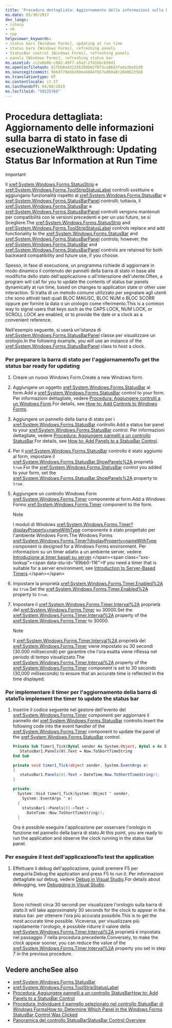 ```yaml
---
title: 'Procedura dettagliata: Aggiornamento delle informazioni sulla barra di stato in fase di esecuzione'
ms.date: 03/30/2017
dev_langs:
- csharp
- vb
- cpp
helpviewer_keywords:
- status bars [Windows Forms], updating at run time
- status bars [Windows Forms], refreshing panels
- StatusBar control [Windows Forms], refreshing panels
- panels [Windows Forms], refreshing status bar
ms.assetid: cc2abb06-c082-49f7-a5a3-2fd1bbcb58d1
ms.openlocfilehash: 61fb68a43132b350b62f073ca8683fada3be52d8
ms.sourcegitcommit: 5b6d778ebb269ee6684fb57ad69a8c28b06235b9
ms.translationtype: HT
ms.contentlocale: it-IT
ms.lasthandoff: 04/08/2019
ms.locfileid: "59225768"
---
```

# <a name="walkthrough-updating-status-bar-information-at-run-time"></a><span data-ttu-id="69bb0-102">Procedura dettagliata: Aggiornamento delle informazioni sulla barra di stato in fase di esecuzione</span><span class="sxs-lookup"><span data-stu-id="69bb0-102">Walkthrough: Updating Status Bar Information at Run Time</span></span>
> [!IMPORTANT]
>  <span data-ttu-id="69bb0-103">Il <xref:System.Windows.Forms.StatusStrip> e <xref:System.Windows.Forms.ToolStripStatusLabel> controlli sostituire e aggiungano funzionalità rispetto al <xref:System.Windows.Forms.StatusBar> e <xref:System.Windows.Forms.StatusBarPanel> controlli; tuttavia, il <xref:System.Windows.Forms.StatusBar> e <xref:System.Windows.Forms.StatusBarPanel> controlli vengono mantenuti per compatibilità con le versioni precedenti e per un uso futuro, se si Scegliere.</span><span class="sxs-lookup"><span data-stu-id="69bb0-103">The <xref:System.Windows.Forms.StatusStrip> and <xref:System.Windows.Forms.ToolStripStatusLabel> controls replace and add functionality to the <xref:System.Windows.Forms.StatusBar> and <xref:System.Windows.Forms.StatusBarPanel> controls; however, the <xref:System.Windows.Forms.StatusBar> and <xref:System.Windows.Forms.StatusBarPanel> controls are retained for both backward compatibility and future use, if you choose.</span></span>  
  
 <span data-ttu-id="69bb0-104">Spesso, in fase di esecuzione, un programma richiede di aggiornare in modo dinamico il contenuto dei pannelli della barra di stato in base alle modifiche dello stato dell'applicazione o all'interazione dell'utente.</span><span class="sxs-lookup"><span data-stu-id="69bb0-104">Often, a program will call for you to update the contents of status bar panels dynamically at run time, based on changes to application state or other user interaction.</span></span> <span data-ttu-id="69bb0-105">Si tratta di un metodo comune utilizzato per segnalare agli utenti che sono attivati tasti quali BLOC MAIUSC, BLOC NUM o BLOC SCORR oppure per fornire la data o un orologio come riferimento.</span><span class="sxs-lookup"><span data-stu-id="69bb0-105">This is a common way to signal users that keys such as the CAPS LOCK, NUM LOCK, or SCROLL LOCK are enabled, or to provide the date or a clock as a convenient reference.</span></span>  
  
 <span data-ttu-id="69bb0-106">Nell'esempio seguente, si userà un'istanza di <xref:System.Windows.Forms.StatusBarPanel> classe per visualizzare un orologio.</span><span class="sxs-lookup"><span data-stu-id="69bb0-106">In the following example, you will use an instance of the <xref:System.Windows.Forms.StatusBarPanel> class to host a clock.</span></span>  
  
### <a name="to-get-the-status-bar-ready-for-updating"></a><span data-ttu-id="69bb0-107">Per preparare la barra di stato per l'aggiornamento</span><span class="sxs-lookup"><span data-stu-id="69bb0-107">To get the status bar ready for updating</span></span>  
  
1.  <span data-ttu-id="69bb0-108">Creare un nuovo Windows Form.</span><span class="sxs-lookup"><span data-stu-id="69bb0-108">Create a new Windows form.</span></span>  
  
2.  <span data-ttu-id="69bb0-109">Aggiungere un oggetto <xref:System.Windows.Forms.StatusBar> al form.</span><span class="sxs-lookup"><span data-stu-id="69bb0-109">Add a <xref:System.Windows.Forms.StatusBar> control to your form.</span></span> <span data-ttu-id="69bb0-110">Per informazioni dettagliate, vedere [Procedura: Aggiungere controlli a un Windows Form](how-to-add-controls-to-windows-forms.md).</span><span class="sxs-lookup"><span data-stu-id="69bb0-110">For details, see [How to: Add Controls to Windows Forms](how-to-add-controls-to-windows-forms.md).</span></span>  
  
3.  <span data-ttu-id="69bb0-111">Aggiungere un pannello della barra di stato per i <xref:System.Windows.Forms.StatusBar> controllo.</span><span class="sxs-lookup"><span data-stu-id="69bb0-111">Add a status bar panel to your <xref:System.Windows.Forms.StatusBar> control.</span></span> <span data-ttu-id="69bb0-112">Per informazioni dettagliate, vedere [Procedura: Aggiungere pannelli a un controllo StatusBar](how-to-add-panels-to-a-statusbar-control.md).</span><span class="sxs-lookup"><span data-stu-id="69bb0-112">For details, see [How to: Add Panels to a StatusBar Control](how-to-add-panels-to-a-statusbar-control.md).</span></span>  
  
4.  <span data-ttu-id="69bb0-113">Per il <xref:System.Windows.Forms.StatusBar> controllo è stato aggiunto al form, impostare il <xref:System.Windows.Forms.StatusBar.ShowPanels%2A> proprietà `true`.</span><span class="sxs-lookup"><span data-stu-id="69bb0-113">For the <xref:System.Windows.Forms.StatusBar> control you added to your form, set the <xref:System.Windows.Forms.StatusBar.ShowPanels%2A> property to `true`.</span></span>  
  
5.  <span data-ttu-id="69bb0-114">Aggiungere un controllo Windows Form <xref:System.Windows.Forms.Timer> componente al form.</span><span class="sxs-lookup"><span data-stu-id="69bb0-114">Add a Windows Forms <xref:System.Windows.Forms.Timer> component to the form.</span></span>  
  
    > [!NOTE]
    >  <span data-ttu-id="69bb0-115">I moduli di Windows <xref:System.Windows.Forms.Timer?displayProperty=nameWithType> componente è stato progettato per l'ambiente Windows Form.</span><span class="sxs-lookup"><span data-stu-id="69bb0-115">The Windows Forms <xref:System.Windows.Forms.Timer?displayProperty=nameWithType> component is designed for a Windows Forms environment.</span></span> <span data-ttu-id="69bb0-116">Per informazioni su un timer adatto a un ambiente server, vedere [Introduzione ai timer basati su server](https://docs.microsoft.com/previous-versions/visualstudio/visual-studio-2008/tb9yt5e6(v=vs.90)).</span><span class="sxs-lookup"><span data-stu-id="69bb0-116">If you need a timer that is suitable for a server environment, see [Introduction to Server-Based Timers](https://docs.microsoft.com/previous-versions/visualstudio/visual-studio-2008/tb9yt5e6(v=vs.90)).</span></span>  
  
6.  <span data-ttu-id="69bb0-117">Impostare la proprietà <xref:System.Windows.Forms.Timer.Enabled%2A> su `true`.</span><span class="sxs-lookup"><span data-stu-id="69bb0-117">Set the <xref:System.Windows.Forms.Timer.Enabled%2A> property to `true`.</span></span>  
  
7.  <span data-ttu-id="69bb0-118">Impostare il <xref:System.Windows.Forms.Timer.Interval%2A> proprietà del <xref:System.Windows.Forms.Timer> su 30000.</span><span class="sxs-lookup"><span data-stu-id="69bb0-118">Set the <xref:System.Windows.Forms.Timer.Interval%2A> property of the <xref:System.Windows.Forms.Timer> to 30000.</span></span>  
  
    > [!NOTE]
    >  <span data-ttu-id="69bb0-119">Il <xref:System.Windows.Forms.Timer.Interval%2A> proprietà del <xref:System.Windows.Forms.Timer> viene impostato su 30 secondi (30.000 millisecondi) per garantire che l'ora esatta viene riflessa nel periodo di tempo visualizzato.</span><span class="sxs-lookup"><span data-stu-id="69bb0-119">The <xref:System.Windows.Forms.Timer.Interval%2A> property of the <xref:System.Windows.Forms.Timer> component is set to 30 seconds (30,000 milliseconds) to ensure that an accurate time is reflected in the time displayed.</span></span>  
  
### <a name="to-implement-the-timer-to-update-the-status-bar"></a><span data-ttu-id="69bb0-120">Per implementare il timer per l'aggiornamento della barra di stato</span><span class="sxs-lookup"><span data-stu-id="69bb0-120">To implement the timer to update the status bar</span></span>  
  
1.  <span data-ttu-id="69bb0-121">Inserire il codice seguente nel gestore dell'evento del <xref:System.Windows.Forms.Timer> componenti per aggiornare il pannello del <xref:System.Windows.Forms.StatusBar> controllo.</span><span class="sxs-lookup"><span data-stu-id="69bb0-121">Insert the following code into the event handler of the <xref:System.Windows.Forms.Timer> component to update the panel of the <xref:System.Windows.Forms.StatusBar> control.</span></span>  
  
    ```vb  
    Private Sub Timer1_Tick(ByVal sender As System.Object, ByVal e As System.EventArgs) Handles Timer1.Tick  
       StatusBar1.Panels(0).Text = Now.ToShortTimeString  
    End Sub  
    ```  
  
    ```csharp  
    private void timer1_Tick(object sender, System.EventArgs e)  
    {  
       statusBar1.Panels[0].Text = DateTime.Now.ToShortTimeString();  
    }  
    ```  
  
    ```cpp  
    private:  
      System::Void timer1_Tick(System::Object ^ sender,  
        System::EventArgs ^ e)  
      {  
        statusBar1->Panels[0]->Text =  
          DateTime::Now.ToShortTimeString();  
      }  
    ```  
  
     <span data-ttu-id="69bb0-122">Ora è possibile eseguire l'applicazione per osservare l'orologio in funzione nel pannello della barra di stato.</span><span class="sxs-lookup"><span data-stu-id="69bb0-122">At this point, you are ready to run the application and observe the clock running in the status bar panel.</span></span>  
  
### <a name="to-test-the-application"></a><span data-ttu-id="69bb0-123">Per eseguire il test dell'applicazione</span><span class="sxs-lookup"><span data-stu-id="69bb0-123">To test the application</span></span>  
  
1.  <span data-ttu-id="69bb0-124">Effettuare il debug dell'applicazione, quindi premere F5 per eseguirla.</span><span class="sxs-lookup"><span data-stu-id="69bb0-124">Debug the application and press F5 to run it.</span></span> <span data-ttu-id="69bb0-125">Per informazioni dettagliate sul debug, vedere [Debug in Visual Studio](/visualstudio/debugger/debugging-in-visual-studio).</span><span class="sxs-lookup"><span data-stu-id="69bb0-125">For details about debugging, see [Debugging in Visual Studio](/visualstudio/debugger/debugging-in-visual-studio).</span></span>  
  
    > [!NOTE]
    >  <span data-ttu-id="69bb0-126">Sono richiesti circa 30 secondi per visualizzare l'orologio sulla barra di stato.</span><span class="sxs-lookup"><span data-stu-id="69bb0-126">It will take approximately 30 seconds for the clock to appear in the status bar.</span></span> <span data-ttu-id="69bb0-127">per ottenere l'ora più accurata possibile.</span><span class="sxs-lookup"><span data-stu-id="69bb0-127">This is to get the most accurate time possible.</span></span> <span data-ttu-id="69bb0-128">Viceversa, per visualizzare più rapidamente l'orologio, è possibile ridurre il valore della <xref:System.Windows.Forms.Timer.Interval%2A> proprietà è impostata nel passaggio 7 nella procedura precedente.</span><span class="sxs-lookup"><span data-stu-id="69bb0-128">Conversely, to make the clock appear sooner, you can reduce the value of the <xref:System.Windows.Forms.Timer.Interval%2A> property you set in step 7 in the previous procedure.</span></span>  
  
## <a name="see-also"></a><span data-ttu-id="69bb0-129">Vedere anche</span><span class="sxs-lookup"><span data-stu-id="69bb0-129">See also</span></span>

- <xref:System.Windows.Forms.StatusBar>
- <xref:System.Windows.Forms.ToolStripStatusLabel>
- [<span data-ttu-id="69bb0-130">Procedura: Aggiungere pannelli a un controllo StatusBar</span><span class="sxs-lookup"><span data-stu-id="69bb0-130">How to: Add Panels to a StatusBar Control</span></span>](how-to-add-panels-to-a-statusbar-control.md)
- [<span data-ttu-id="69bb0-131">Procedura: Individuare il pannello selezionato nel controllo StatusBar di Windows Forms</span><span class="sxs-lookup"><span data-stu-id="69bb0-131">How to: Determine Which Panel in the Windows Forms StatusBar Control Was Clicked</span></span>](determine-which-panel-wf-statusbar-control-was-clicked.md)
- [<span data-ttu-id="69bb0-132">Panoramica del controllo StatusBar</span><span class="sxs-lookup"><span data-stu-id="69bb0-132">StatusBar Control Overview</span></span>](statusbar-control-overview-windows-forms.md)
